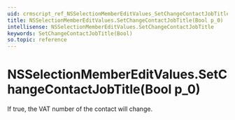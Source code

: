 ```yaml
---
uid: crmscript_ref_NSSelectionMemberEditValues_SetChangeContactJobTitle_Bool_p_0
title: NSSelectionMemberEditValues.SetChangeContactJobTitle(Bool p_0)
intellisense: NSSelectionMemberEditValues.SetChangeContactJobTitle
keywords: SetChangeContactJobTitle(Bool)
so.topic: reference
---
```


# NSSelectionMemberEditValues.SetChangeContactJobTitle(Bool p_0)

If true, the VAT number  of the contact will change.

